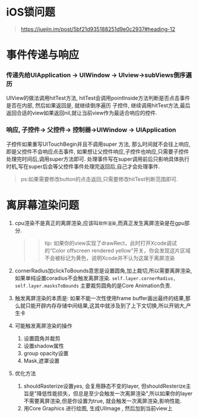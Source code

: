 

# iOS锁问题
> https://juejin.im/post/5bf21d935188251d9e0c2937#heading-12


# 事件传递与响应

### 传递先给UIApplication -> UIWindow -> UIview->subViews倒序遍历

UIView的做法调用hitTest方法, hitTest会调用pointInside方法判断是否点击事件是否在内部, 然后如果返回是, 就继续倒序遍历
子控件, 继续调用hitTest方法,最后返回合适的view如果返回nil,就让当前view作为最适合响应的控件.

### 响应, 子控件-> 父控件-> 控制器->UIWindow -> UIApplication

子控件如果重写UITouchBegin并且不调用super 方法, 那么时间就不会往上响应, 即是父控件不会响应点击事件, 如果想让父控件响应,子控件也响应,只需要子控件处理完时间后,调用super方法即可.
处理事件写在super调用前后只影响具体执行时机,写在super后会等父控件事件处理完返回后,自己才会处理事件.
> ps:如果需要修改button的点击返回,只需要修改hitTest判断范围即可.


# 离屏幕渲染问题

1. cpu渲染不是真正的离屏渲染,应该叫`软件渲染`,而真正发生离屏渲染是在gpu部分.
    >> tip: 如果你的view实现了drawRect，此时打开Xcode调试的“Color offscreen rendered yellow”开关，你会发现这片区域不会被标记为黄色，说明Xcode并不认为这属于离屏渲染
    
2. cornerRadius加clickToBounds意思是设置圆角,加上裁切,所以需要离屏渲染,如果单纯设置coradius不会触发离屏渲染.
`self.layer.cornerRadius, self.layer.masksToBounds` 主要裁剪圆角的是Core Animation负责.

3. 触发离屏渲染的本质是: 如果不能一次性使用frame buffer画出最终的结果,那么就只能开辟内存存储中间结果,这其中就涉及到了上下文切换,所以开销大,产生卡
4.  可能触发离屏渲染的操作
    1. 设置圆角并裁剪
    2. 设置shadow属性
    3. group opacity设置
    4. Mask,遮罩设置
5.  优化方法
    1.  shouldRasterize设置yes, 会复用静态不变的layer, 但shouldResterize主旨是"降低性能损失，但总是至少会触发一次离屏渲染",所以如果你的layer不需要离屏渲染,但是你设置为true, 就会触发一次离屏渲染,影响性能.
    2. 用Core Graphics 进行绘图, 生成UIImage , 然后加到当前view上


